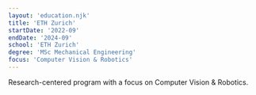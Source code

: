 ```yaml
---
layout: 'education.njk'
title: 'ETH Zurich'
startDate: '2022-09'
endDate: '2024-09'
school: 'ETH Zurich'
degree: 'MSc Mechanical Engineering'
focus: 'Computer Vision & Robotics'
---
```


Research-centered program with a focus on Computer Vision & Robotics.
